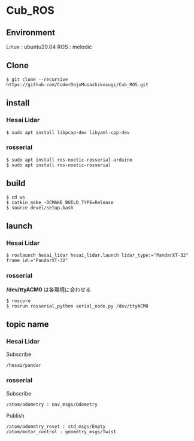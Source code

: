 # Cub_ROS

## Environment
Linux : ubuntu20.04
ROS : melodic

## Clone
```
$ git clone --recursive https://github.com/CoderDojoMusashikosugi/Cub_ROS.git
```

## install
### Hesai Lidar
```
$ sudo apt install libpcap-dev libyaml-cpp-dev
```
### rosserial
```
$ sudo apt install ros-noetic-rosserial-arduino
$ sudo apt install ros-noetic-rosserial
```

## build
```
$ cd ws
$ catkin_make -DCMAKE_BUILD_TYPE=Release
$ source devel/setup.bash
```

## launch
### Hesai Lidar
```
$ roslaunch hesai_lidar hesai_lidar.launch lidar_type:="PandarXT-32" frame_id:="PandarXT-32"
```
### rosserial
**/dev/ttyACM0** は各環境に合わせる
```
$ roscore
$ rosrun rosserial_python serial_node.py /dev/ttyACM0
```

## topic name
### Hesai Lidar
Subscribe
```
/hesai/pandar
```
### rosserial
Subscribe
```
/atom/odometry : nav_msgs/Odometry
```
Publish
```
/atom/odometry_reset : std_msgs/Empty
/atom/motor_control : geometry_msgs/Twist
```
